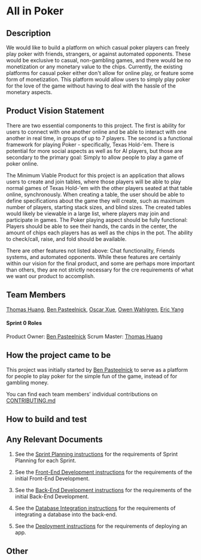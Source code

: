 # All in Poker

## Description

We would like to build a platform on which casual poker players can freely play poker with friends, strangers, or against automated opponents. These would be exclusive to casual, non-gambling games, and there would be no monetization or any monetary value to the chips. Currently, the existing platforms for casual poker either don't allow for online play, or feature some form of monetization. This platform would allow users to simply play poker for the love of the game without having to deal with the hassle of the monetary aspects.

## Product Vision Statement

There are two essential components to this project. The first is ability for users to connect with one another online and be able to interact with one another in real time, in groups of up to 7 players. The second is a functional framework for playing Poker - specifically, Texas Hold-'em. There is potential for more social aspects as well as for AI players, but those are secondary to the primary goal: Simply to allow people to play a game of poker online.

The Minimum Viable Product for this project is an application that allows users to create and join tables, where those players will be able to play normal games of Texas Hold-'em with the other players seated at that table online, synchronously. When creating a table, the user should be able to define specifications about the game they will create, such as maximum number of players, starting stack sizes, and blind sizes. The created tables would likely be viewable in a large list, where players may join and participate in games. The Poker playing aspect should be fully functional: Players should be able to see their hands, the cards in the center, the amount of chips each players has as well as the chips in the pot. The ability to check/call, raise, and fold should be available.

There are other features not listed above: Chat functionality, Friends systems, and automated opponents. While these features are certainly within our vision for the final product, and some are perhaps more important than others, they are not strictly necessary for the cre requirements of what we want our product to accomplish.

## Team Members

[Thomas Huang](https://github.com/thomashuang02), [Ben Pasteelnick](https://github.com/B-Pasteelnick), [Oscar Xue](https://github.com/oooscarrr), [Owen Wahlgren](https://github.com/owendoteth), [Eric Yang](https://github.com/EricXiaoYang)

#### Sprint 0 Roles
Product Owner: [Ben Pasteelnick](https://github.com/B-Pasteelnick)
Scrum Master: [Thomas Huang](https://github.com/thomashuang02)

## How the project came to be

This project was initially started by [Ben Pasteelnick]() to serve as a platform for people to play poker for the simple fun of the game, instead of for gambling money. 

You can find each team members' individual contributions on [CONTRIBUTING.md](./CONTRIBUTING.md)

## How to build and test

## Any Relevant Documents

1. See the [Sprint Planning instructions](instructions-1b-sprint-planning.md) for the requirements of Sprint Planning for each Sprint.

1. See the [Front-End Development instructions](./instructions-2-front-end.md) for the requirements of the initial Front-End Development.

1. See the [Back-End Development instructions](./instructions-3-back-end.md) for the requirements of the initial Back-End Development.

1. See the [Database Integration instructions](./instructions-4-database.md) for the requirements of integrating a database into the back-end.

1. See the [Deployment instructions](./instructions-5-deployment.md) for the requirements of deploying an app.


## Other


